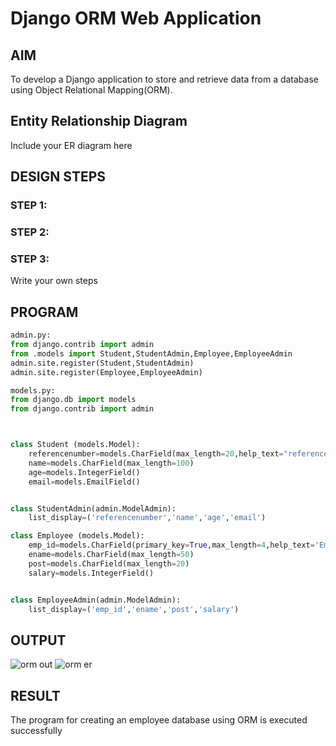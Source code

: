 # Django ORM Web Application

## AIM
To develop a Django application to store and retrieve data from a database using Object Relational Mapping(ORM).

## Entity Relationship Diagram

Include your ER diagram here

## DESIGN STEPS

### STEP 1:

### STEP 2:

### STEP 3:

Write your own steps

## PROGRAM
```python
admin.py:
from django.contrib import admin
from .models import Student,StudentAdmin,Employee,EmployeeAdmin
admin.site.register(Student,StudentAdmin)
admin.site.register(Employee,EmployeeAdmin)

models.py:
from django.db import models
from django.contrib import admin



class Student (models.Model):
    referencenumber=models.CharField(max_length=20,help_text="reference number")
    name=models.CharField(max_length=100)
    age=models.IntegerField()
    email=models.EmailField()


class StudentAdmin(admin.ModelAdmin):
    list_display=('referencenumber','name','age','email')

class Employee (models.Model):
    emp_id=models.CharField(primary_key=True,max_length=4,help_text='Employee ID')
    ename=models.CharField(max_length=50)
    post=models.CharField(max_length=20)
    salary=models.IntegerField()


class EmployeeAdmin(admin.ModelAdmin):
    list_display=('emp_id','ename','post','salary')
```


## OUTPUT
![orm out](https://user-images.githubusercontent.com/113975318/231060267-6cd13d8b-1e5c-4eb0-944a-12d18e96171d.png)
![orm er ](https://user-images.githubusercontent.com/113975318/231060286-414cdf21-6b9a-4467-a21e-fb7a4ed9480e.png)



## RESULT
The program for creating an employee database using ORM is executed successfully
